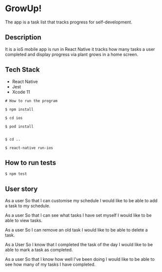 # GrowUp!
 The app is a task list that tracks progress for self-development.

## Description
It is a ioS mobile app is run in React Native it tracks how many tasks a user completed and display progress via plant grows in a home screen.

## Tech Stack
* React Native
* Jest
* Xcode 11

```
# How to run the program

$ npm install

$ cd ios

$ pod install


$ cd ..

$ react-native run-ios
```

## How to run tests
```
$ npm test

```

## User story

  As a user
  So that I can customise my schedule
  I would like to be able to add a task to my schedule.

  As a user
  So that I can see what tasks I have set myself
  I would like to be able to view tasks.

  As a user
  So I can remove an old task
  I would like to be able to delete a task.

  As a User
  So I know that I completed the task of the day
  I would like to be able to mark a task as completed.

  As a user
  So that I know how well I've been doing
  I would like to be able to see how many of my tasks I have completed.
